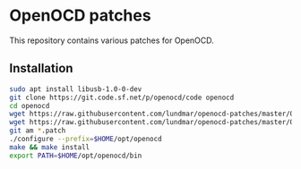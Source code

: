 # OpenOCD patches

This repository contains various patches for OpenOCD.

## Installation

```bash
sudo apt install libusb-1.0-0-dev
git clone https://git.code.sf.net/p/openocd/code openocd
cd openocd
wget https://raw.githubusercontent.com/lundmar/openocd-patches/master/0001-Add-PS_TAPIDs-for-various-Xilinx-UltraScale-devices.patch
wget https://raw.githubusercontent.com/lundmar/openocd-patches/master/0002-Bypass-armv8-crash.patch
git am *.patch
./configure --prefix=$HOME/opt/openocd
make && make install
export PATH=$HOME/opt/openocd/bin
```

